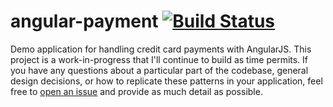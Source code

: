 # angular-payment [![Build Status](https://travis-ci.org/bendrucker/angular-payment.svg?branch=master)](https://travis-ci.org/bendrucker/angular-payment)
Demo application for handling credit card payments with AngularJS. This project is a work-in-progress that I'll continue to build as time permits. If you have any questions about a particular part of the codebase, general design decisions, or how to replicate these patterns in your application, feel free to [open an issue](https://github.com/bendrucker/angular-payment/issues/new) and provide as much detail as possible.
